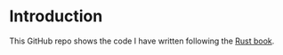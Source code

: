 # Introduction

This GitHub repo shows the code I have written following the [Rust book](https://doc.rust-lang.org/book/title-page.html).
